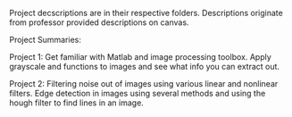 Project decscriptions are in their respective folders. Descriptions originate from professor provided descriptions on canvas.

Project Summaries:

Project 1: Get familiar with Matlab and image processing toolbox. Apply grayscale and functions to images and see what info you can extract out.

Project 2: Filtering noise out of images using various linear and nonlinear filters. Edge detection in images using several methods and using the hough filter to find lines in an image.
